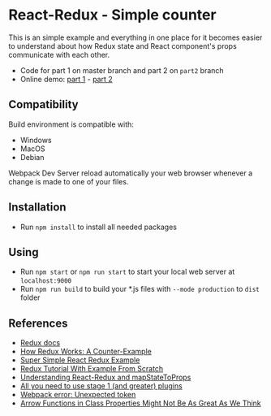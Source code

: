 # React-Redux - Simple counter
This is an simple example and everything in one place for it becomes easier to understand about how Redux state and React component's props communicate with each other.
* Code for part 1 on master branch and part 2 on `part2` branch
* Online demo: [part 1](https://codesandbox.io/s/lx3y9q51yl) - [part 2](https://codesandbox.io/s/p9wqwm00km)

## Compatibility
Build environment is compatible with:
* Windows
* MacOS
* Debian

Webpack Dev Server reload automatically your web browser whenever a change is made to one of your files.

## Installation
* Run `npm install` to install all needed packages

## Using
* Run `npm start` or `npm run start` to start your local web server at `localhost:9000`
* Run `npm run build` to build your *.js files with `--mode production` to `dist` folder

## References
* [Redux docs](https://github.com/reactjs/react-redux/tree/master/docs)
* [How Redux Works: A Counter-Example](https://daveceddia.com/how-does-redux-work/)
* [Super Simple React Redux Example](http://blog.tylerbuchea.com/super-simple-react-redux-application-example/)
* [Redux Tutorial With Example From Scratch](https://appdividend.com/2017/08/23/redux-tutorial-example-scratch/)
* [Understanding React-Redux and mapStateToProps
](https://stackoverflow.com/questions/38202572/understanding-react-redux-and-mapstatetoprops)
* [All you need to use stage 1 (and greater) plugins](http://babeljs.io/docs/plugins/preset-stage-1/)
* [Webpack error: Unexpected token
](https://stackoverflow.com/questions/34896712/webpack-error-unexpected-token)
* [Arrow Functions in Class Properties Might Not Be As Great As We Think](https://medium.com/@charpeni/arrow-functions-in-class-properties-might-not-be-as-great-as-we-think-3b3551c440b1)